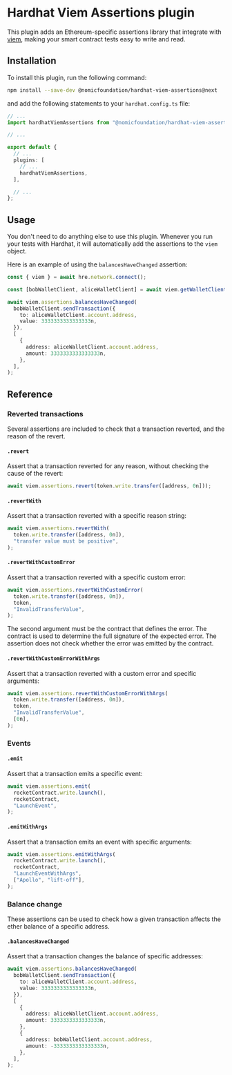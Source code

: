 # Hardhat Viem Assertions plugin

This plugin adds an Ethereum-specific assertions library that integrate with [viem](https://viem.sh/), making your smart contract tests easy to write and read.

## Installation

To install this plugin, run the following command:

```bash
npm install --save-dev @nomicfoundation/hardhat-viem-assertions@next
```

and add the following statements to your `hardhat.config.ts` file:

```typescript
// ...
import hardhatViemAssertions from "@nomicfoundation/hardhat-viem-assertions";

// ...

export default {
  // ...
  plugins: [
    // ...
    hardhatViemAssertions,
  ],

  // ...
};
```

## Usage

You don't need to do anything else to use this plugin. Whenever you run your tests with Hardhat, it will automatically add the assertions to the `viem` object.

Here is an example of using the `balancesHaveChanged` assertion:

```ts
const { viem } = await hre.network.connect();

const [bobWalletClient, aliceWalletClient] = await viem.getWalletClients();

await viem.assertions.balancesHaveChanged(
  bobWalletClient.sendTransaction({
    to: aliceWalletClient.account.address,
    value: 3333333333333333n,
  }),
  [
    {
      address: aliceWalletClient.account.address,
      amount: 3333333333333333n,
    },
  ],
);
```

## Reference

### Reverted transactions

Several assertions are included to check that a transaction reverted, and the reason of the revert.

#### `.revert`

Assert that a transaction reverted for any reason, without checking the cause of the revert:

```ts
await viem.assertions.revert(token.write.transfer([address, 0n]));
```

#### `.revertWith`

Assert that a transaction reverted with a specific reason string:

```ts
await viem.assertions.revertWith(
  token.write.transfer([address, 0n]),
  "transfer value must be positive",
);
```

#### `.revertWithCustomError`

Assert that a transaction reverted with a specific custom error:

```ts
await viem.assertions.revertWithCustomError(
  token.write.transfer([address, 0n]),
  token,
  "InvalidTransferValue",
);
```

The second argument must be the contract that defines the error. The contract is used to determine the full signature of the expected error. The assertion does not check whether the error was emitted by the contract.

#### `.revertWithCustomErrorWithArgs`

Assert that a transaction reverted with a custom error and specific arguments:

```ts
await viem.assertions.revertWithCustomErrorWithArgs(
  token.write.transfer([address, 0n]),
  token,
  "InvalidTransferValue",
  [0n],
);
```

### Events

#### `.emit`

Assert that a transaction emits a specific event:

```ts
await viem.assertions.emit(
  rocketContract.write.launch(),
  rocketContract,
  "LaunchEvent",
);
```

#### `.emitWithArgs`

Assert that a transaction emits an event with specific arguments:

```ts
await viem.assertions.emitWithArgs(
  rocketContract.write.launch(),
  rocketContract,
  "LaunchEventWithArgs",
  ["Apollo", "lift-off"],
);
```

### Balance change

These assertions can be used to check how a given transaction affects the ether balance of a specific address.

#### `.balancesHaveChanged`

Assert that a transaction changes the balance of specific addresses:

```ts
await viem.assertions.balancesHaveChanged(
  bobWalletClient.sendTransaction({
    to: aliceWalletClient.account.address,
    value: 3333333333333333n,
  }),
  [
    {
      address: aliceWalletClient.account.address,
      amount: 3333333333333333n,
    },
    {
      address: bobWalletClient.account.address,
      amount: -3333333333333333n,
    },
  ],
);
```
